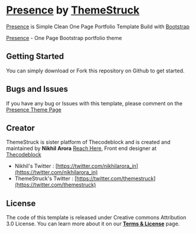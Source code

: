 # [Presence](http://themestruck.com/theme/presence/) by [ThemeStruck](http://themestruck.com/)

[Presence](http://themestruck.com/theme/presence/) is Simple Clean One Page Portfolio Template Build with [Bootstrap](http://getbootstrap.com/)

[Presence](http://themestruck.com/theme/presence/) - One Page Bootstrap portfolio theme

## Getting Started

You can simply download or Fork this repository on Github to get started.

## Bugs and Issues

If you have any bug or Issues with this template, please comment on the [Presence Theme Page](http://themestruck.com/theme/presence/)

## Creator

ThemeStruck is sister platform of Thecodeblock and is created and maintained by **Nikhil Arora** [Reach Here](http://nikhilaroar.in), Front end designer at [Thecodeblock](http://thecodeblock.com)

* Nikhil's Twitter : [https://twitter.com/nikhilarora_in](https://twitter.com/nikhilarora_in)
* ThemeStruck's Twitter : [https://twitter.com/themestruck](https://twitter.com/themestruck)

## License

The code of this template is released under Creative commons Attribution 3.0 License. You can learn more about it on our **[Terms & License](http://themestruck.com/terms-license/)** page.